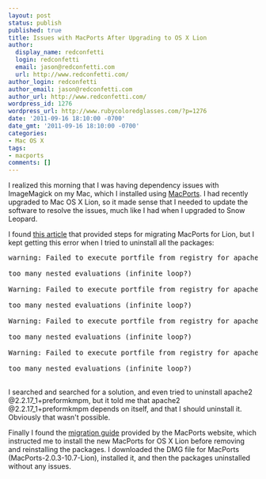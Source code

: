```yaml
---
layout: post
status: publish
published: true
title: Issues with MacPorts After Upgrading to OS X Lion
author:
  display_name: redconfetti
  login: redconfetti
  email: jason@redconfetti.com
  url: http://www.redconfetti.com/
author_login: redconfetti
author_email: jason@redconfetti.com
author_url: http://www.redconfetti.com/
wordpress_id: 1276
wordpress_url: http://www.rubycoloredglasses.com/?p=1276
date: '2011-09-16 18:10:00 -0700'
date_gmt: '2011-09-16 18:10:00 -0700'
categories:
- Mac OS X
tags:
- macports
comments: []
---
```

<p>I realized this morning that I was having dependency issues with ImageMagick on my Mac, which I installed using <a href="http://www.macports.org/" target="_blank">MacPorts</a>. I had recently upgraded to Mac OS X Lion, so it made sense that I needed to update the software to resolve the issues, much like I had when I upgraded to Snow Leopard.</p>
<p>I found <a href="http://www.anthonymclin.com/code/7-miscellaneous/106-updating-xcode-and-macports-for-osx-lion" target="_blank">this article</a> that provided steps for migrating MacPorts for Lion, but I kept getting this error when I tried to uninstall all the packages:</p>
<pre>warning: Failed to execute portfile from registry for apache2 @2.2.17_1+preforkmpm<br />
too many nested evaluations (infinite loop?)<br />
Warning: Failed to execute portfile from registry for apache2 @2.2.17_1+preforkmpm<br />
too many nested evaluations (infinite loop?)<br />
Warning: Failed to execute portfile from registry for apache2 @2.2.17_1+preforkmpm<br />
too many nested evaluations (infinite loop?)<br />
Warning: Failed to execute portfile from registry for apache2 @2.2.17_1+preforkmpm<br />
too many nested evaluations (infinite loop?)</pre><br />
I searched and searched for a solution, and even tried to uninstall apache2 @2.2.17_1+preformkmpm, but it told me that apache2 @2.2.17_1+preformkmpm depends on itself, and that I should uninstall it. Obviously that wasn't possible.</p>
<p>Finally I found the <a href="https://trac.macports.org/wiki/Migration" target="_blank">migration guide</a> provided by the MacPorts website, which instructed me to install the new MacPorts for OS X Lion before removing and reinstalling the packages. I downloaded the DMG file for MacPorts (MacPorts-2.0.3-10.7-Lion), installed it, and then the packages uninstalled without any issues.</p>

